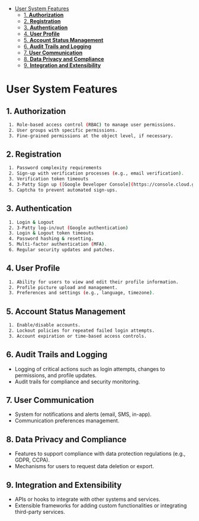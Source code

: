 
- [User System Features](#user-system-features)
  - [1. **Authorization**](#1-authorization)
  - [2. **Registration**](#2-registration)
  - [3. **Authentication**](#3-authentication)
  - [4. **User Profile**](#4-user-profile)
  - [5. **Account Status Management**](#5-account-status-management)
  - [6. **Audit Trails and Logging**](#6-audit-trails-and-logging)
  - [7. **User Communication**](#7-user-communication)
  - [8. **Data Privacy and Compliance**](#8-data-privacy-and-compliance)
  - [9. **Integration and Extensibility**](#9-integration-and-extensibility)


# User System Features
## 1. **Authorization**
  ```bash
   1. Role-based access control (RBAC) to manage user permissions.
   2. User groups with specific permissions.
   3. Fine-grained permissions at the object level, if necessary.
  ```
## 2. **Registration**
  ```bash
   1. Password complexity requirements
   2. Sign-up with verification processes (e.g., email verification).
   3. Verification token timeouts
   4. 3-Patty Sign up ([Google Developer Console](https://console.cloud.google.com/apis/dashboard))
   5. Captcha to prevent automated sign-ups.
  ```
## 3. **Authentication**
  ```bash
   1. Login & Logout
   2. 3-Patty log-in/out (Google authentication)
   3. Login & Logout token timeouts
   4. Password hashing & resetting.
   5. Multi-factor authentication (MFA).
   6. Regular security updates and patches.
   ```
## 4. **User Profile**
  ```bash
   1. Ability for users to view and edit their profile information.
   2. Profile picture upload and management.
   3. Preferences and settings (e.g., language, timezone).
  ```
## 5. **Account Status Management**
  ```bash
   1. Enable/disable accounts.
   2. Lockout policies for repeated failed login attempts.
   3. Account expiration or time-based access controls.
  ```

## 6. **Audit Trails and Logging**
   - Logging of critical actions such as login attempts, changes to permissions, and profile updates.
   - Audit trails for compliance and security monitoring.

## 7. **User Communication**
   - System for notifications and alerts (email, SMS, in-app).
   - Communication preferences management.

## 8. **Data Privacy and Compliance**
   - Features to support compliance with data protection regulations (e.g., GDPR, CCPA).
   - Mechanisms for users to request data deletion or export.

## 9. **Integration and Extensibility**
  - APIs or hooks to integrate with other systems and services.
  - Extensible frameworks for adding custom functionalities or integrating third-party services.

